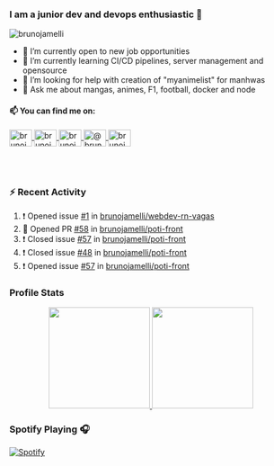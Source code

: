 ### I am a junior dev and devops enthusiastic 👋
<img src="https://komarev.com/ghpvc/?username=brunojamelli&label=Views&color=blue&style=plastic" alt="brunojamelli" />

- 🔭 I’m currently open to new job opportunities
- 🌱 I’m currently learning CI/CD pipelines, server management and opensource
- 🤔 I’m looking for help with creation of "myanimelist" for manhwas
- 💬 Ask me about mangas, animes, F1, football, docker and node

#### 📫 You can find me on:
<p align="left">
<a href="https://linkedin.com/in/brunojamelli" target="_blank">
  <img align="center" src="https://raw.githubusercontent.com/rahuldkjain/github-profile-readme-generator/master/src/images/icons/Social/linked-in-alt.svg" alt="brunojamelli" height="30" width="40" />
</a>
<a href="https://fb.com/brunojamelli9" target="blank">
  <img align="center" src="https://raw.githubusercontent.com/rahuldkjain/github-profile-readme-generator/master/src/images/icons/Social/facebook.svg" alt="brunojamelli9" height="30" width="40" />
</a>
<a href="https://instagram.com/brunojamelli" target="blank">
  <img align="center" src="https://raw.githubusercontent.com/rahuldkjain/github-profile-readme-generator/master/src/images/icons/Social/instagram.svg" alt="brunojamelli" height="30" width="40" />
</a>
<a href="https://medium.com/@brunojamelli" target="blank">
  <img align="center" src="https://raw.githubusercontent.com/rahuldkjain/github-profile-readme-generator/master/src/images/icons/Social/medium.svg" alt="@brunojamelli" height="30" width="40" />
</a>

<a href="https://www.youtube.com/c/BrunoJamelle/videos" target="blank">
  <img align="center" src="https://raw.githubusercontent.com/rahuldkjain/github-profile-readme-generator/master/src/images/icons/Social/youtube.svg" alt="brunojamelli" height="30" width="40" />
</a>
</p>
<br/>
<br/>

### :zap: Recent Activity 

<!--START_SECTION:activity-->
1. ❗️ Opened issue [#1](https://github.com/brunojamelli/webdev-rn-vagas/issues/1) in [brunojamelli/webdev-rn-vagas](https://github.com/brunojamelli/webdev-rn-vagas)
2. 💪 Opened PR [#58](https://github.com/brunojamelli/poti-front/pull/58) in [brunojamelli/poti-front](https://github.com/brunojamelli/poti-front)
3. ❗️ Closed issue [#57](https://github.com/brunojamelli/poti-front/issues/57) in [brunojamelli/poti-front](https://github.com/brunojamelli/poti-front)
4. ❗️ Closed issue [#48](https://github.com/brunojamelli/poti-front/issues/48) in [brunojamelli/poti-front](https://github.com/brunojamelli/poti-front)
5. ❗️ Opened issue [#57](https://github.com/brunojamelli/poti-front/issues/57) in [brunojamelli/poti-front](https://github.com/brunojamelli/poti-front)
<!--END_SECTION:activity-->

### Profile Stats
<p align="center">
<a href="https://github.com/AVS1508">
  <img height="180em" src="https://github-readme-stats.brunojamelli.vercel.app/api?username=brunojamelli&show_icons=true&theme=merko">

  <img height="180em" src="https://github-readme-stats.brunojamelli.vercel.app/api/top-langs/?username=brunojamelli&theme=merko&layout=compact" />
</a>
</p>

### Spotify Playing 🎧
<p align="center">

[![Spotify](https://spotify-readme-status.vercel.app/api/spotify)](https://open.spotify.com/user/brunogeek9)

</p>